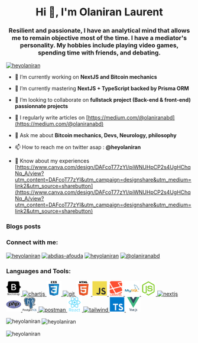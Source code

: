 <h1 align="center">Hi 👋, I'm Olaniran Laurent</h1>
<h3 align="center">Resilient and passionate, I have an analytical mind that allows me to remain objective most of the time. I have a mediator's personality. My hobbies include playing video games, spending time with friends, and debating.</h3>

<p align="left"> <a href="https://twitter.com/heyolaniran" target="blank"><img src="https://img.shields.io/twitter/follow/heyolaniran?logo=twitter&style=for-the-badge" alt="heyolaniran" /></a> </p>

- 🔭 I’m currently working on **NextJS and Bitcoin mechanics**

- 🌱 I’m currently mastering **NextJS + TypeScript backed by Prisma ORM**

- 👯 I’m looking to collaborate on **fullstack project (Back-end & front-end) passionnate projects**

- 📝 I regularly write articles on [https://medium.com/@olaniranabd](https://medium.com/@olaniranabd)

- 💬 Ask me about **Bitcoin mechanics, Devs, Neurology, philosophy**

- 📫 How to reach me on twitter asap : **@heyolaniran**

- 📄 Know about my experiences [https://www.canva.com/design/DAFcoT77zYI/piWNUHpCP2s4UgHChqNq_A/view?utm_content=DAFcoT77zYI&utm_campaign=designshare&utm_medium=link2&utm_source=sharebutton](https://www.canva.com/design/DAFcoT77zYI/piWNUHpCP2s4UgHChqNq_A/view?utm_content=DAFcoT77zYI&utm_campaign=designshare&utm_medium=link2&utm_source=sharebutton)

### Blogs posts
<!-- BLOG-POST-LIST:START -->
<!-- BLOG-POST-LIST:END -->

<h3 align="left">Connect with me:</h3>
<p align="left">
<a href="https://twitter.com/heyolaniran" target="blank"><img align="center" src="https://raw.githubusercontent.com/rahuldkjain/github-profile-readme-generator/master/src/images/icons/Social/twitter.svg" alt="heyolaniran" height="30" width="40" /></a>
<a href="https://www.linkedin.com/in/abdias-afouda-06461022a/" target="blank"><img align="center" src="https://raw.githubusercontent.com/rahuldkjain/github-profile-readme-generator/master/src/images/icons/Social/linked-in-alt.svg" alt="abdias-afouda" height="30" width="40" /></a>
<a href="https://instagram.com/heyolaniran" target="blank"><img align="center" src="https://raw.githubusercontent.com/rahuldkjain/github-profile-readme-generator/master/src/images/icons/Social/instagram.svg" alt="heyolaniran" height="30" width="40" /></a>
<a href="https://medium.com/@olaniranabd" target="blank"><img align="center" src="https://raw.githubusercontent.com/rahuldkjain/github-profile-readme-generator/master/src/images/icons/Social/medium.svg" alt="@olaniranabd" height="30" width="40" /></a>
</p>

<h3 align="left">Languages and Tools:</h3>
<p align="left"> <a href="https://getbootstrap.com" target="_blank" rel="noreferrer"> <img src="https://raw.githubusercontent.com/devicons/devicon/master/icons/bootstrap/bootstrap-plain-wordmark.svg" alt="bootstrap" width="40" height="40"/> </a> <a href="https://www.chartjs.org" target="_blank" rel="noreferrer"> <img src="https://www.chartjs.org/media/logo-title.svg" alt="chartjs" width="40" height="40"/> </a> <a href="https://www.w3schools.com/css/" target="_blank" rel="noreferrer"> <img src="https://raw.githubusercontent.com/devicons/devicon/master/icons/css3/css3-original-wordmark.svg" alt="css3" width="40" height="40"/> </a> <a href="https://git-scm.com/" target="_blank" rel="noreferrer"> <img src="https://www.vectorlogo.zone/logos/git-scm/git-scm-icon.svg" alt="git" width="40" height="40"/> </a> <a href="https://www.w3.org/html/" target="_blank" rel="noreferrer"> <img src="https://raw.githubusercontent.com/devicons/devicon/master/icons/html5/html5-original-wordmark.svg" alt="html5" width="40" height="40"/> </a> <a href="https://developer.mozilla.org/en-US/docs/Web/JavaScript" target="_blank" rel="noreferrer"> <img src="https://raw.githubusercontent.com/devicons/devicon/master/icons/javascript/javascript-original.svg" alt="javascript" width="40" height="40"/> </a> <a href="https://laravel.com/" target="_blank" rel="noreferrer"> <img src="https://raw.githubusercontent.com/devicons/devicon/master/icons/laravel/laravel-plain-wordmark.svg" alt="laravel" width="40" height="40"/> </a> <a href="https://www.mysql.com/" target="_blank" rel="noreferrer"> <img src="https://raw.githubusercontent.com/devicons/devicon/master/icons/mysql/mysql-original-wordmark.svg" alt="mysql" width="40" height="40"/> </a> <a href="https://nodejs.org/" target="_blank" rel="noreferrer"> <img src="https://raw.githubusercontent.com/devicons/devicon/master/icons/nodejs/nodejs-plain.svg" alt="nodejs" width="40" height="40"/> </a> <a href="https://nextjs.org/" target="_blank" rel="noreferrer"> <img src="https://cdn.worldvectorlogo.com/logos/nextjs-2.svg" alt="nextjs" width="40" height="40"/> </a> <a href="https://www.php.net" target="_blank" rel="noreferrer"> <img src="https://raw.githubusercontent.com/devicons/devicon/master/icons/php/php-original.svg" alt="php" width="40" height="40"/> </a> <a href="https://www.postgresql.org" target="_blank" rel="noreferrer"> <img src="https://raw.githubusercontent.com/devicons/devicon/master/icons/postgresql/postgresql-original-wordmark.svg" alt="postgresql" width="40" height="40"/> </a> <a href="https://postman.com" target="_blank" rel="noreferrer"> <img src="https://www.vectorlogo.zone/logos/getpostman/getpostman-icon.svg" alt="postman" width="40" height="40"/> </a> <a href="https://reactjs.org/" target="_blank" rel="noreferrer"> <img src="https://raw.githubusercontent.com/devicons/devicon/master/icons/react/react-original-wordmark.svg" alt="react" width="40" height="40"/> </a> <a href="https://tailwindcss.com/" target="_blank" rel="noreferrer"> <img src="https://www.vectorlogo.zone/logos/tailwindcss/tailwindcss-icon.svg" alt="tailwind" width="40" height="40"/> </a> <a href="https://www.typescriptlang.org/" target="_blank" rel="noreferrer"> <img src="https://raw.githubusercontent.com/devicons/devicon/master/icons/typescript/typescript-original.svg" alt="typescript" width="40" height="40"/> </a> <a href="https://vuejs.org/" target="_blank" rel="noreferrer"> <img src="https://raw.githubusercontent.com/devicons/devicon/master/icons/vuejs/vuejs-original-wordmark.svg" alt="vuejs" width="40" height="40"/> </a> </p>

<p><img align="left" src="https://github-readme-stats.vercel.app/api/top-langs?username=heyolaniran&show_icons=true&locale=en&layout=compact" alt="heyolaniran" /></p>

<p>&nbsp;<img align="center" src="https://github-readme-stats.vercel.app/api?username=heyolaniran&show_icons=true&locale=en" alt="heyolaniran" /></p>

<p><img align="center" src="https://github-readme-streak-stats.herokuapp.com/?user=heyolaniran&" alt="heyolaniran" /></p>


